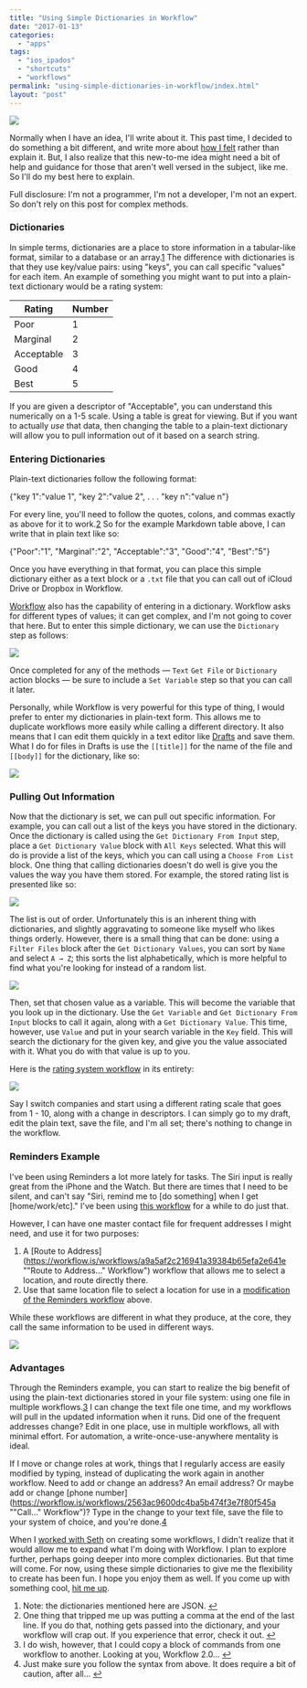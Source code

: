 ```yaml
---
title: "Using Simple Dictionaries in Workflow"
date: "2017-01-13"
categories: 
  - "apps"
tags: 
  - "ios_ipados"
  - "shortcuts"
  - "workflows"
permalink: "using-simple-dictionaries-in-workflow/index.html"
layout: "post"
---
```


[![](images/Workflow-Array-Feature.jpeg)](https://www.nahumck.me/wp-content/uploads/2017/01/Workflow-Array-Feature.jpeg)

Normally when I have an idea, I'll write about it. This past time, I decided to do something a bit different, and write more about [how I felt](https://www.nahumck.me/gaining-experience/ "Gaining Experience") rather than explain it. But, I also realize that this new-to-me idea might need a bit of help and guidance for those that aren't well versed in the subject, like me. So I'll do my best here to explain.

Full disclosure: I'm not a programmer, I'm not a developer, I'm not an expert. So don't rely on this post for complex methods.

### Dictionaries

In simple terms, dictionaries are a place to store information in a tabular-like format, similar to a database or an array.[1](#fn1) The difference with dictionaries is that they use key/value pairs: using "keys", you can call specific "values" for each item. An example of something you might want to put into a plain-text dictionary would be a rating system:

  
| Rating | Number |
| --- | --- |
| Poor | 1 |
| Marginal | 2 |
| Acceptable | 3 |
| Good | 4 |
| Best | 5 |

If you are given a descriptor of "Acceptable", you can understand this numerically on a 1-5 scale. Using a table is great for viewing. But if you want to actually _use_ that data, then changing the table to a plain-text dictionary will allow you to pull information out of it based on a search string.

### Entering Dictionaries

Plain-text dictionaries follow the following format:

{"key 1":"value 1",
"key 2":"value 2",
.
.
.
"key n":"value n"}

For every line, you'll need to follow the quotes, colons, and commas exactly as above for it to work.[2](#fn2) So for the example Markdown table above, I can write that in plain text like so:

{"Poor":"1",
"Marginal":"2",
"Acceptable":"3",
"Good":"4",
"Best":"5"}

Once you have everything in that format, you can place this simple dictionary either as a text block or a `.txt` file that you can call out of iCloud Drive or Dropbox in Workflow.

[Workflow](https://geo.itunes.apple.com/us/app/workflow-powerful-automation/id915249334?mt=8&uo=4&at=1001l4VZ&ct=ntwitter "Workflow on the App Store") also has the capability of entering in a dictionary. Workflow asks for different types of values; it can get complex, and I'm not going to cover that here. But to enter this simple dictionary, we can use the `Dictionary` step as follows:

![](images/Workflow-Dictionary-Input.jpeg)

Once completed for any of the methods — `Text` `Get File` or `Dictionary` action blocks — be sure to include a `Set Variable` step so that you can call it later.

Personally, while Workflow is very powerful for this type of thing, I would prefer to enter my dictionaries in plain-text form. This allows me to duplicate workflows more easily while calling a different directory. It also means that I can edit them quickly in a text editor like [Drafts](https://geo.itunes.apple.com/us/app/drafts-quickly-capture-notes/id905337691?mt=8&uo=4&at=1001l4VZ&ct=ntwitter "Drafts on the App Store") and save them. What I do for files in Drafts is use the `[[title]]` for the name of the file and `[[body]]` for the dictionary, like so:

![](images/Workflow-Drafts-Array-Entry.jpeg)

### Pulling Out Information

Now that the dictionary is set, we can pull out specific information. For example, you can call out a list of the keys you have stored in the dictionary. Once the dictionary is called using the `Get Dictionary From Input` step, place a `Get Dictionary Value` block with `All Keys` selected. What this will do is provide a list of the keys, which you can call using a `Choose From List` block. One thing that calling dictionaries doesn't do well is give you the values the way you have them stored. For example, the stored rating list is presented like so:

![](images/Rating-System-List.jpeg)

The list is out of order. Unfortunately this is an inherent thing with dictionaries, and slightly aggravating to someone like myself who likes things orderly. However, there is a small thing that can be done: using a `Filter Files` block after the `Get Dictionary Values`, you can sort by `Name` and select `A → Z`; this sorts the list alphabetically, which is more helpful to find what you're looking for instead of a random list.

![](images/Filter-Files-Block-Sort.jpeg)

Then, set that chosen value as a variable. This will become the variable that you look up in the dictionary. Use the `Get Variable` and `Get Dictionary From Input` blocks to call it again, along with a `Get Dictionary Value`. This time, however, use `Value` and put in your search variable in the `Key` field. This will search the dictionary for the given key, and give you the value associated with it. What you do with that value is up to you.

Here is the [rating system workflow](https://workflow.is/workflows/6b946072d5244ec7b985bc7aa93034b3 "Rating System Workflow") in its entirety:

![](images/Rating-System-Workflow.jpeg)

Say I switch companies and start using a different rating scale that goes from 1 - 10, along with a change in descriptors. I can simply go to my draft, edit the plain text, save the file, and I'm all set; there's nothing to change in the workflow.

### Reminders Example

I've been using Reminders a lot more lately for tasks. The Siri input is really great from the iPhone and the Watch. But there are times that I need to be silent, and can't say "Siri, remind me to \[do something\] when I get \[home/work/etc\]." I've been using [this workflow](https://workflow.is/workflows/b7231e76075d4899afa4ae31753275f4 "Reminder workflow") for a while to do just that.

However, I can have one master contact file for frequent addresses I might need, and use it for two purposes:

1. A [Route to Address](https://workflow.is/workflows/a9a5af2c216941a39384b65efa2e641e ""Route to Address…" Workflow") workflow that allows me to select a location, and route directly there.
2. Use that same location file to select a location for use in a [modification of the Reminders workflow](https://workflow.is/workflows/d70f116c25364396b6e83b70bb78ed65 "Reminders") above.

While these workflows are different in what they produce, at the core, they call the same information to be used in different ways.

![](images/Address-Array-Workflows.jpeg)

### Advantages

Through the Reminders example, you can start to realize the big benefit of using the plain-text dictionaries stored in your file system: using one file in multiple workflows.[3](#fn3) I can change the text file one time, and my workflows will pull in the updated information when it runs. Did one of the frequent addresses change? Edit in one place, use in multiple workflows, all with minimal effort. For automation, a write-once-use-anywhere mentality is ideal.

If I move or change roles at work, things that I regularly access are easily modified by typing, instead of duplicating the work again in another workflow. Need to add or change an address? An email address? Or maybe add or change [phone number](https://workflow.is/workflows/2563ac9600dc4ba5b474f3e7f80f545a ""Call…" Workflow")? Type in the change to your text file, save the file to your system of choice, and you're done.[4](#fn4)

When I [worked with Seth](http://sethclifford.me/2017/01/using-drafts-and-workflow-as-a-clipboard-manager/ "Using Drafts and Workflow as a Clipboard Manager") on creating some workflows, I didn't realize that it would allow me to expand what I'm doing with Workflow. I plan to explore further, perhaps going deeper into more complex dictionaries. But that time will come. For now, using these simple dictionaries to give me the flexibility to create has been fun. I hope you enjoy them as well. If you come up with something cool, [hit me up](mailto:tim@nahumck.me).

1. Note: the dictionaries mentioned here are JSON. [↩](#ffn1)
2. One thing that tripped me up was putting a comma at the end of the last line. If you do that, nothing gets passed into the dictionary, and your workflow will crap out. If you experience that error, check it out. [↩](#ffn2)
3. I do wish, however, that I could copy a block of commands from one workflow to another. Looking at you, Workflow 2.0… [↩](#ffn3)
4. Just make sure you follow the syntax from above. It does require a bit of caution, after all… [↩](#ffn4)
